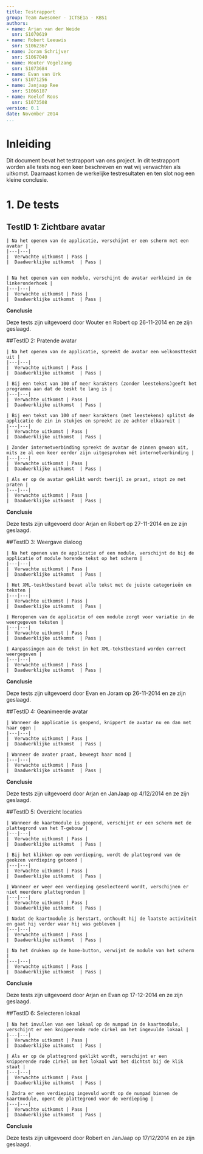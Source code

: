 ```yaml
---
title: Testrapport
group: Team Awesomer - ICTSE1a - KBS1
authors:
- name: Arjan van der Weide
  snr: S1070619
- name: Robert Leeuwis
  snr: S1062367
- name: Joram Schrijver
  snr: S1067040
- name: Wouter Vogelzang
  snr: S1073684
- name: Evan van Urk
  snr: S1071256
- name: Janjaap Ree
  snr: S1066187
- name: Roelof Roos
  snr: S1073508
version: 0.1
date: November 2014
...
```


# Inleiding

Dit document bevat het testrapport van ons project. In dit testrapport worden alle tests nog een keer beschreven en wat wij verwachten als uitkomst. Daarnaast komen de werkelijke testresultaten en ten slot nog een kleine conclusie.

# 1. De tests

## TestID 1: Zichtbare avatar


    | Na het openen van de applicatie, verschijnt er een scherm met een avatar |
    |---|---|
    |  Verwachte uitkomst | Pass |  
    |  Daadwerklijke uitkomst  | Pass | 


    | Na het openen van een module, verschijnt de avatar verkleind in de linkeronderhoek |
    |---|---|
    |  Verwachte uitkomst | Pass |  
    |  Daadwerklijke uitkomst  | Pass | 

**Conclusie**

Deze tests zijn uitgevoerd door Wouter en Robert op 26-11-2014 en ze zijn geslaagd.

##TestID 2: Pratende avatar

    | Na het openen van de applicatie, spreekt de avatar een welkomstteskt uit |
    |---|---|
    |  Verwachte uitkomst | Pass |  
    |  Daadwerklijke uitkomst  | Pass | 

    | Bij een tekst van 100 of meer karakters (zonder leestekens)geeft het programma aan dat de teskt te lang is |
    |---|---|
    |  Verwachte uitkomst | Pass |  
    |  Daadwerklijke uitkomst  | Pass | 

    | Bij een tekst van 100 of meer karakters (met leestekens) splitst de applicatie de zin in stukjes en spreekt ze ze achter elkaaruit |
    |---|---|
    |  Verwachte uitkomst | Pass |  
    |  Daadwerklijke uitkomst  | Pass | 

    | Zonder internetverbinding spreekt de avatar de zinnen gewoon uit, mits ze al een keer eerder zijn uitgesproken mét internetverbinding |
    |---|---|
    |  Verwachte uitkomst | Pass |  
    |  Daadwerklijke uitkomst  | Pass | 

    | Als er op de avatar geklikt wordt twerijl ze praat, stopt ze met praten |
    |---|---|
    |  Verwachte uitkomst | Pass |  
    |  Daadwerklijke uitkomst  | Pass | 

**Conclusie**

Deze tests zijn uitgevoerd door Arjan en Robert op 27-11-2014 en ze zijn geslaagd.

##TestID 3: Weergave dialoog

    | Na het openen van de applicatie of een module, verschijnt de bij de applicatie of module horende tekst op het scherm |
    |---|---|
    |  Verwachte uitkomst | Pass |  
    |  Daadwerklijke uitkomst  | Pass | 

    | Het XML-tesktbestand bevat alle tekst met de juiste categorieën en teksten |
    |---|---|
    |  Verwachte uitkomst | Pass |  
    |  Daadwerklijke uitkomst  | Pass | 

    | Heropenen van de applicatie of een module zorgt voor variatie in de weergegeven teksten |
    |---|---|
    |  Verwachte uitkomst | Pass |  
    |  Daadwerklijke uitkomst  | Pass |

    | Aanpassingen aan de tekst in het XML-tekstbestand worden correct weergegeven |
    |---|---|
    |  Verwachte uitkomst | Pass |  
    |  Daadwerklijke uitkomst  | Pass |

**Conclusie**

Deze tests zijn uitgevoerd door Evan en Joram op 26-11-2014 en ze zijn geslaagd.

##TestID 4: Geanimeerde avatar

    | Wanneer de applicatie is geopend, knippert de avatar nu en dan met haar ogen |
    |---|---|
    |  Verwachte uitkomst | Pass |  
    |  Daadwerklijke uitkomst  | Pass |

    | Wanneer de avater praat, beweegt haar mond |
    |---|---|
    |  Verwachte uitkomst | Pass |  
    |  Daadwerklijke uitkomst  | Pass |

**Conclusie**

Deze tests zijn uitgevoerd door Arjan en JanJaap op 4/12/2014 en ze zijn geslaagd.

##TestID 5: Overzicht locaties

    | Wanneer de kaartmodule is geopend, verschijnt er een scherm met de plattegrond van het T-gebouw |
    |---|---|
    |  Verwachte uitkomst | Pass |  
    |  Daadwerklijke uitkomst  | Pass |

    | Bij het klikken op een verdieping, wordt de plattegrond van de geokzen verdieping getoond |
    |---|---|
    |  Verwachte uitkomst | Pass |  
    |  Daadwerklijke uitkomst  | Pass |

    | Wanneer er weer een verdieping geselecteerd wordt, verschijnen er niet meerdere plattegronden |
    |---|---|
    |  Verwachte uitkomst | Pass |  
    |  Daadwerklijke uitkomst  | Pass |

    | Nadat de kaartmodule is herstart, onthoudt hij de laatste activiteit en gaat hij verder waar hij was gebleven |
    |---|---|
    |  Verwachte uitkomst | Pass |  
    |  Daadwerklijke uitkomst  | Pass |

    | Na het drukken op de home-button, verwijnt de module van het scherm |
    |---|---|
    |  Verwachte uitkomst | Pass |  
    |  Daadwerklijke uitkomst  | Pass |

**Conclusie**

Deze tests zijn uitgevoerd door Arjan en Evan op 17-12-2014 en ze zijn geslaagd.

##TestID 6: Selecteren lokaal

    | Na het invullen van een lokaal op de numpad in de kaartmodule, verschijnt er een knipperende rode cirkel om het ingevulde lokaal |
    |---|---|
    |  Verwachte uitkomst | Pass |  
    |  Daadwerklijke uitkomst  | Pass |

    | Als er op de plattegrond geklikt wordt, verschijnt er een knipperende rode cirkel om het lokaal wat het dichtst bij de klik staat |
    |---|---|
    |  Verwachte uitkomst | Pass |  
    |  Daadwerklijke uitkomst  | Pass |

    | Zodra er een verdieping ingevuld wordt op de numpad binnen de kaartmodule, opent de plattegrond voor de verdieping |
    |---|---|
    |  Verwachte uitkomst | Pass |  
    |  Daadwerklijke uitkomst  | Pass |

**Conclusie**

Deze tests zijn uitgevoerd door Robert en JanJaap op 17/12/2014 en ze zijn geslaagd.
